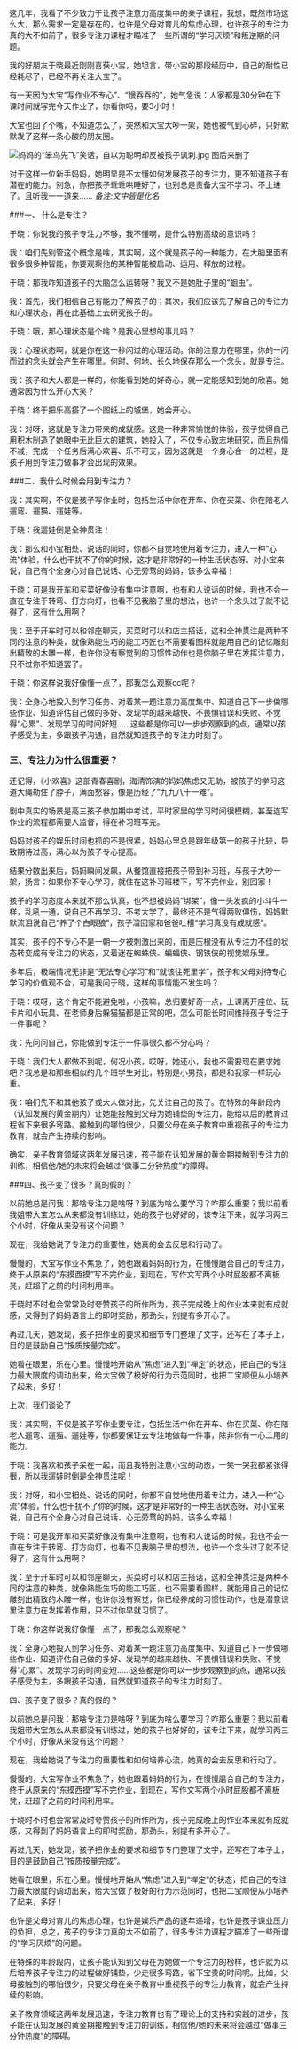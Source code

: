 


这几年，我看了不少致力于让孩子注意力高度集中的亲子课程，我想，既然市场这么大，那么需求一定是存在的，也许是父母对育儿的焦虑心理，也许孩子的专注力真的大不如前了，很多专注力课程才瞄准了一些所谓的“学习厌烦”和叛逆期的问题。

我的好朋友于晓最近刚刚喜获小宝，她坦言，带小宝的那段经历中，自己的耐性已经耗尽了，已经不再关注大宝了。

有一天因为大宝“写作业不专心”、“慢吞吞的”，她气急说：人家都是30分钟在下课时间就写完今天作业了，你看你吗，要3小时！

大宝也回了个嘴，不知道怎么了，突然和大宝大吵一架，她也被气到心碎，只好默默发了这样一条心酸的朋友圈。

![妈妈的“笨鸟先飞”笑话，自以为聪明却反被孩子讽刺.jpg](https://upload-images.jianshu.io/upload_images/16429703-5f4f2d6ed02c0045.jpg?imageMogr2/auto-orient/strip%7CimageView2/2/w/1240)
图后来删了

对于这样一位新手妈妈，她明显是不太懂如何发展孩子的专注力，更不知道孩子有潜在的能力。别急，你把孩子乖乖哄睡好了，也别总是责备大宝不学习、不上进了。且听我一一道来…… 
*备注:文中皆是化名*

###一、 什么是专注？

于晓：你说我的孩子专注力不够，我不懂啊，是什么特别高级的意识吗？

我：咱们先别管这个概念是啥，其实啊，这个就是孩子的一种能力，在大脑里面有很多很多种智能，你要观察他的某种智能被启动、运用、释放的过程。

于晓：那我咋知道孩子的大脑怎么运转呀？我又不是她肚子里的“蛔虫”。

我：首先，我们相信自己有能力了解孩子的；其次，我们应该先了解自己的专注力和心理状态，再在此基础上去研究孩子的。

于晓：哦，那心理状态是个啥？是我心里想的事儿吗？

我：心理状态啊，就是你在这一秒闪过的心理活动。你的注意力在哪里，你的一闪而过的念头就会产生在哪里。何时、何地、长久地保存那么一个念头，就是专注。


我：孩子和大人都是一样的，你能看到她的好奇心，就一定能感知到她的欣喜。她通常因为什么开心大笑？

于晓：终于把乐高搭了一个图纸上的城堡，她会开心。

我：对呀，这就是专注力带来的成就感。这是一种非常愉悦的体验，孩子觉得自己用积木制造了她眼中无比巨大的建筑，她投入了，不仅专心致志地研究，而且热情不减，完成一个任务后满心欢喜、乐不可支，因为这就是一个身心合一的过程，是孩子用到专注力做事才会出现的效果。


###二、我什么时候会用到专注力？

我：其实啊，不仅是孩子写作业时，包括生活中你在开车、你在买菜、你在陪老人遛弯、遛猫、遛娃等。

于晓：我遛娃倒是全神贯注！

我：那么和小宝相处、说话的同时，你都不自觉地使用着专注力，进入一种“心流”体验，什么也干扰不了你的时候，这才是非常好的一种生活状态呀。对小宝来说，自己有个全身心对自己说话、心无旁骛的妈妈，该多么幸福！

于晓：可是我开车和买菜好像没有集中注意啊，也有和人说话的时候，我也不会一直在专注于转弯、打方向灯，也看不见我脑子里的想法，也许一个念头过了就不记得了，这有什么用啊？

我：至于开车时可以和邻座聊天，买菜时可以和店主搭话，这和全神贯注是两种不同的注意的种类，就像熟能生巧的能工巧匠也不需要看图样就能用自己的记忆雕刻出精致的木雕一样，也许你没有察觉到的习惯性动作也是你脑子里在发挥注意力，只不过你不知道罢了。

于晓：你这样说我好像懂一点了，那我怎么观察cc呢？

我：全身心地投入到学习任务、对着某一题注意力高度集中、知道自己下一步做哪些作业、知道评估自己做的多好、发现学的越来越快、不畏惧错误和失败、不觉得“心累”、发现学习的时间好短……这些都是你可以一步步观察到的点，通常以孩子感受为主，多跟孩子沟通，自然就知道孩子的专注力时刻了。 

### 三、专注力为什么很重要？

还记得，《小欢喜》这部青春喜剧，海清饰演的妈妈焦虑又无助，被孩子的学习这道大绳勒住了脖子，满面愁容，像是历经了“九九八十一难”。

剧中真实的场景是高三孩子参加期中考试，平时家里的学习时间很模糊，甚至连写作业的流程都需要人监督，得在补习班写完。

妈妈对孩子的娱乐时间也抓的不是很紧，妈妈心里总是跟年级第一的孩子比较，导致期待过高，满心以为孩子专心提高。

结果分数出来后，妈妈瞬间发飙，从餐馆直接把孩子带到补习班，与孩子大吵一架，扬言：如果你不专心学习，就住在这补习班楼下，写不完作业，别回家！

孩子的学习态度本来就不那么认真，也不想被妈妈“绑架”，像一头发疯的小斗牛一样，乱吼一通，说自己不再学习、不考大学了，最终还不是气得两败俱伤，妈妈默默流泪说自己“养了个白眼狼”，孩子溜回家和爸爸吐槽“学习真没有成就感”。

其实，孩子的不专心不是一朝一夕被刺激出来的，而是压根没有从专注力不佳的状态转变成有专注力的状态，又着迷在蜘蛛侠、蝙蝠侠、钢铁侠的视觉娱乐里。

多年后，极端情况无非是“无法专心学习”和“就该往死里学”，孩子和父母对待专心学习的价值观不合，可是我问于晓，这样的事情能不发生吗？

于晓：哎呀，这个肯定不能避免啦，小孩嘛，总归要好奇一点，上课离开座位、玩卡片和小玩具、在老师身后躲猫猫都是正常的吧，怎么可能长时间维持孩子专注于一件事呢？

我：先问问自己，你能做到专注于一件事很久都不分心吗？

于晓：我们大人都做不到呢，何况小孩，哎呀，她还小，我也不需要现在要求她吧？我总是和那些相似的几个班学生对比，特别是小男孩，都是和我家一样玩心重。

我：咱们先不和其他孩子或大人做对比，先关注自己的孩子。在特殊的年龄段内（认知发展的黄金期内）让她能接触到父母为她铺垫的专注力，能给以后的教育过程省下来很多弯路。接触到的哪怕很少，只要父母在亲子教育中重视孩子的专注力教育，就会产生持续的影响。

确实，亲子教育领域这两年发展迅速，孩子能在认知发展的黄金期接触到专注力的训练，相信他/她的未来将会越过“做事三分钟热度”的障碍。



###四、孩子变了很多？真的假的？

以前她总是问我：那啥专注力是啥呀？到底为啥么要学习？咋那么重要？我以前看我姐带大宝怎么从来都没有训练过，她的孩子也好好的，该专注下来，就学习两三个小时，好像从来没有这个问题？

现在，我给她说了专注力的重要性，她真的会去反思和行动了。

慢慢的，大宝写作业不焦急了，她也跟着妈妈的行为，在慢慢磨合自己的专注力，终于从原来的“东摸西摸”写不完作业，到现在，写作文写两个小时屁股都不离板凳，赶超了之前的时间利用率。

于晓时不时也会常常及时夸赞孩子的所作所为，孩子完成晚上的作业本来就有成就感，又得到了妈妈语言上的即时奖励，那劲头，别提有多开心了。

再过几天，她发现，孩子把作业的要求和细节专门整理了文字，还写在了本子上，目的是鼓励自己“按质按量完成”。

她看在眼里，乐在心里。慢慢地开始从“焦虑”进入到“禅定”的状态，把自己的专注力最大限度的调动出来，给大宝做了极好的行为示范同时，也把二宝顺便从小培养了起来，多好！


上次，我们谈论了

我：其实啊，不仅是孩子写作业要专注，包括生活中你在开车、你在买菜、你在陪老人遛弯、遛猫、遛娃等，你都要保证去专注地做每一件事，除非你有一心二用的能力。

于晓：我喜欢和孩子呆在一起，而且我特别注意小宝的动态，一笑一哭我都紧张得很，所以我遛娃时倒是全神贯注呢！

我：对呀，和小宝相处、说话的同时，你都不自觉地使用着专注力，进入一种“心流”体验，什么也干扰不了你的时候，这才是非常好的一种生活状态呀。对小宝来说，自己有个全身心对自己说话、心无旁骛的妈妈，该多么幸福！

于晓：可是我开车和买菜好像没有集中注意啊，也有和人说话的时候，我也不会一直在专注于转弯、打方向灯，也看不见我脑子里的想法，也许一个念头过了就不记得了，这有什么用啊？

我：至于开车时可以和邻座聊天，买菜时可以和店主搭话，这和全神贯注是两种不同的注意的种类，就像熟能生巧的能工巧匠，也不需要看图样，就能用自己的记忆雕刻出精致的木雕一样，也许你没有察觉，你已经养成的习惯性动作，也是潜意识里注意力在发挥着作用，只不过你早就习惯了。

于晓：你这样说我好像懂一点了，那我怎么观察呢？

我：全身心地投入到学习任务、对着某一题注意力高度集中、知道自己下一步做哪些作业、知道评估自己做的多好、发现学的越来越快、不畏惧错误和失败、不觉得“心累”、发现学习的时间变短……这些都是你可以一步步观察到的点，通常以孩子感受为主，多跟孩子沟通，自然就知道孩子的专注力时刻了。 



四、孩子变了很多？真的假的？

以前她总是问我：那啥专注力是啥呀？到底为啥么要学习？咋那么重要？我以前看我姐带大宝怎么从来都没有训练过，她的孩子也好好的，该专注下来，就学习两三个小时，好像从来没有这个问题？

现在，我给她说了专注力的重要性和如何培养心流，她真的会去反思和行动了。

慢慢的，大宝写作业不焦急了，她也跟着妈妈的行为，在慢慢磨合自己的专注力，终于从原来的“东摸西摸”写不完作业，到现在，写作文写两个小时屁股都不离板凳，赶超了之前的时间利用率。

于晓时不时也会常常及时夸赞孩子的所作所为，孩子完成晚上的作业本来就有成就感，又得到了妈妈语言上的即时奖励，那劲头，别提有多开心了。

再过几天，她发现，孩子把作业的要求和细节专门整理了文字，还写在了本子上，目的是鼓励自己“按质按量完成”。

她看在眼里，乐在心里。慢慢地开始从“焦虑”进入到“禅定”的状态，把自己的专注力最大限度的调动出来，给大宝做了极好的行为示范同时，也把二宝顺便从小培养了起来，多好！


也许是父母对育儿的焦虑心理，也许是娱乐产品的逐年递增，也许是孩子课业压力的负担，总之，孩子的专注力真的大不如前了，很多专注力课程才瞄准了一些所谓的“学习厌烦”的问题。
 
在特殊的年龄段内，让孩子能认知到父母在为她做一个专注力的榜样，也许就为以后培养孩子专注力的过程做好铺垫，少走很多弯路，省下宝贵的时间呢。比如，父母接触到的哪怕很少，只要父母在亲子教育中重视孩子的专注力教育，就会产生持续的影响。
 
亲子教育领域这两年发展迅速，专注力教育也有了理论上的支持和实践的进步，孩子能在认知发展的黄金期接触到专注力的训练，相信他/她的未来将会越过“做事三分钟热度”的障碍。


<!--stackedit_data:
eyJoaXN0b3J5IjpbMTEzMzUwNzg5Nl19
-->